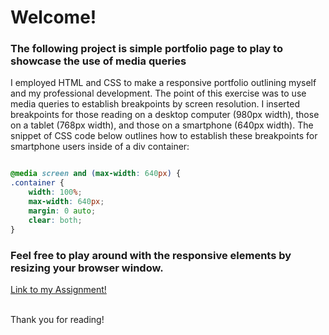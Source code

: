 # Welcome!

### The following project is simple portfolio page to play to showcase the use of media queries



I employed HTML and CSS to make a responsive portfolio outlining myself and my professional development. The point of this exercise was to use media queries to establish breakpoints by screen resolution. I inserted breakpoints for those reading on a desktop computer (980px width), those on a tablet (768px width), and those on a smartphone (640px width). The snippet of CSS code below outlines how to establish these breakpoints for smartphone users inside of a div container:


```css

@media screen and (max-width: 640px) {
.container {
    width: 100%;
    max-width: 640px;
    margin: 0 auto;
    clear: both;
}
```

### Feel free to play around with the responsive elements by resizing your browser window.

[Link to my Assignment!](https://jacksonsabol.github.io/Responsive-Portfolio/)

<br>
Thank you for reading!